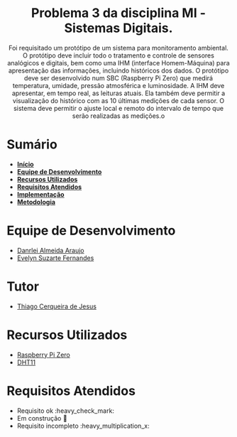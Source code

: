 <div id="inicio">
    <h1 id="titulo" align="center"> Problema 3 da disciplina MI - Sistemas Digitais.</h1>
	<p id="descricao" align="center">Foi requisitado um protótipo de um sistema para monitoramento ambiental. O protótipo deve incluir todo o tratamento e controle de sensores analógicos e digitais, bem como uma IHM (interface Homem-Máquina) para apresentação das informações,  incluindo históricos dos dados. O protótipo deve ser desenvolvido num SBC (Raspberry Pi Zero) que medirá temperatura, umidade, pressão atmosférica e luminosidade. A IHM deve apresentar, em tempo real, as leituras atuais. Ela também deve permitir a visualização do histórico com as 10 últimas medições de cada sensor. O sistema deve permitir o ajuste local e remoto do intervalo de tempo que serão realizadas as medições.o</p>
</div>

<div id="sumario">
    <h1>Sumário</h1>
	<ul>
		<li><a href="#inicio"> <b>Início</b></li>
        <li><a href="#equipe"> <b>Equipe de Desenvolvimento</b></li>
		<li><a href="#recursos-utilizados"> <b>Recursos Utilizados</b> </a></li>
        <li><a href="#requisitos"> <b>Requisitos Atendidos</b> </a> </li>
		<li><a href="#implementacao"> <b>Implementação</b> </a> </li>
        <li><a href="#metodologia"> <b>Metodologia</b> </a> </li>
	</ul>	
</div>

<div id="equipe">
    <h1>Equipe de Desenvolvimento</h1>
    <ul>
		<li><a href="https://github.com/danrleiaraujo"> Danrlei Almeida Araujo</li>
		<li><a href="https://github.com/evelynsuzarte"> Evelyn Suzarte Fernandes</a></li>
	</ul>
    <h1>Tutor</h1>
    <ul>
        <li><a href="https://github.com/thiagocj">Thiago Cerqueira de Jesus</a></li>
    </ul>
</div>

<div id="recursos-utilizados">
	<h1> Recursos Utilizados </h1>
	<ul>
        <li><a href="https://www.embarcados.com.br/wp-content/uploads/2015/11/RpiZero-Adafruit-Frente.jpg.webp">Raspberry Pi Zero</a></li>
		<li><a href="https://www.mouser.com/datasheet/2/758/DHT11-Technical-Data-Sheet-Translated-Version-1143054.pdf">DHT11</a></li>
	</ul>	


<div id="requisitos">
    <h1>Requisitos Atendidos</h1>
	<ul>
		<li>Requisito ok :heavy_check_mark:</li>
		<li>Em construção 🚧</li>
		<li>Requisito incompleto :heavy_multiplication_x:</li>
	</ul>
</div>

<div id="implementacao">

</div>

<div id="metodologia">

</div>